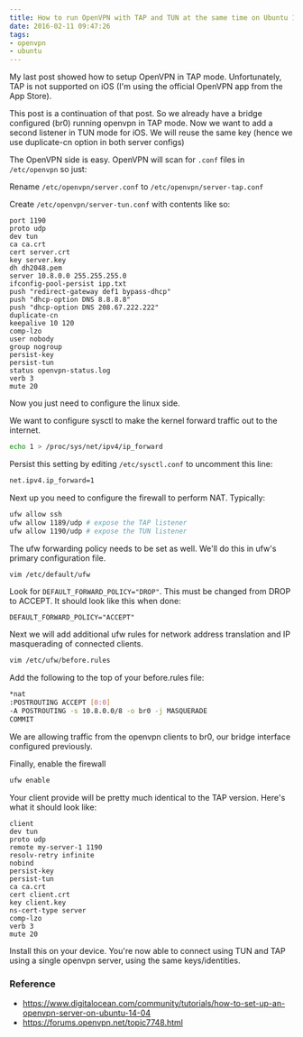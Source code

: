 ```yaml
---
title: How to run OpenVPN with TAP and TUN at the same time on Ubuntu 14.04
date: 2016-02-11 09:47:26
tags:
- openvpn
- ubuntu
---
```


My last post showed how to setup OpenVPN in TAP mode. Unfortunately, TAP is not supported on iOS (I'm using the official OpenVPN app from the App Store).

This post is a continuation of that post. So we already have a bridge configured (br0) running openvpn in TAP mode. Now we want to add a second listener in TUN mode for iOS. We will reuse the same key (hence we use duplicate-cn option in both server configs)

The OpenVPN side is easy. OpenVPN will scan for `.conf` files in `/etc/openvpn` so just:

Rename `/etc/openvpn/server.conf` to `/etc/openvpn/server-tap.conf`

Create `/etc/openvpn/server-tun.conf` with contents like so:

```
port 1190
proto udp
dev tun
ca ca.crt
cert server.crt
key server.key
dh dh2048.pem
server 10.8.0.0 255.255.255.0
ifconfig-pool-persist ipp.txt
push "redirect-gateway def1 bypass-dhcp"
push "dhcp-option DNS 8.8.8.8"
push "dhcp-option DNS 208.67.222.222"
duplicate-cn
keepalive 10 120
comp-lzo
user nobody
group nogroup
persist-key
persist-tun
status openvpn-status.log
verb 3
mute 20
```

Now you just need to configure the linux side.

We want to configure sysctl to make the kernel forward traffic out to the internet.

```sh
echo 1 > /proc/sys/net/ipv4/ip_forward
```

Persist this setting by editing `/etc/sysctl.conf` to uncomment this line:

```sh
net.ipv4.ip_forward=1
```

Next up you need to configure the firewall to perform NAT. Typically:

```sh
ufw allow ssh
ufw allow 1189/udp # expose the TAP listener
ufw allow 1190/udp # expose the TUN listener
```

The ufw forwarding policy needs to be set as well. We'll do this in ufw's primary configuration file.

```sh
vim /etc/default/ufw
```

Look for `DEFAULT_FORWARD_POLICY="DROP"`. This must be changed from DROP to ACCEPT. It should look like this when done:

```
DEFAULT_FORWARD_POLICY="ACCEPT"
```

Next we will add additional ufw rules for network address translation and IP masquerading of connected clients.

```sh
vim /etc/ufw/before.rules
```

Add the following to the top of your before.rules file:

```sh
*nat
:POSTROUTING ACCEPT [0:0] 
-A POSTROUTING -s 10.8.0.0/8 -o br0 -j MASQUERADE
COMMIT
```

We are allowing traffic from the openvpn clients to br0, our bridge interface configured previously.

Finally, enable the firewall

```sh
ufw enable
```

Your client provide will be pretty much identical to the TAP version. Here's what it should look like:

```
client
dev tun
proto udp
remote my-server-1 1190
resolv-retry infinite
nobind
persist-key
persist-tun
ca ca.crt
cert client.crt
key client.key
ns-cert-type server
comp-lzo
verb 3
mute 20
```

Install this on your device. You're now able to connect using TUN and TAP using a single openvpn server, using the same keys/identities.

### Reference
* https://www.digitalocean.com/community/tutorials/how-to-set-up-an-openvpn-server-on-ubuntu-14-04
* https://forums.openvpn.net/topic7748.html
